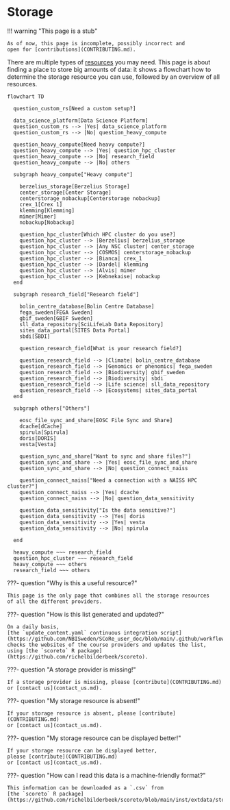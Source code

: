 # Storage

!!! warning "This page is a stub"

    As of now, this page is incomplete, possibly incorrect and
    open for [contributions](CONTRIBUTING.md).

There are multiple types of [resources](resources.md) you may need.
This page is about finding a place to store big amounts of data:
it shows a flowchart how to determine the storage resource
you can use, followed by an overview of all resources.

```mermaid
flowchart TD

  question_custom_rs[Need a custom setup?]

  data_science_platform[Data Science Platform]
  question_custom_rs --> |Yes| data_science_platform
  question_custom_rs --> |No| question_heavy_compute

  question_heavy_compute[Need heavy compute?]
  question_heavy_compute --> |Yes| question_hpc_cluster
  question_heavy_compute --> |No| research_field
  question_heavy_compute --> |No| others

  subgraph heavy_compute["Heavy compute"]

    berzelius_storage[Berzelius Storage]
    center_storage[Center Storage]
    centerstorage_nobackup[Centerstorage nobackup]
    crex_1[Crex 1]
    klemming[Klemming]
    mimer[Mimer]
    nobackup[Nobackup]

    question_hpc_cluster[Which HPC cluster do you use?]
    question_hpc_cluster --> |Berzelius| berzelius_storage
    question_hpc_cluster --> |Any NSC cluster| center_storage
    question_hpc_cluster --> |COSMOS| centerstorage_nobackup
    question_hpc_cluster --> |Bianca| crex_1
    question_hpc_cluster --> |Dardel| klemming
    question_hpc_cluster --> |Alvis| mimer
    question_hpc_cluster --> |Kebnekaise| nobackup
  end

  subgraph research_field["Research field"]

    bolin_centre_database[Bolin Centre Database]
    fega_sweden[FEGA Sweden]
    gbif_sweden[GBIF Sweden]
    sll_data_repository[SciLifeLab Data Repository]
    sites_data_portal[SITES Data Portal]
    sbdi[SBDI]

    question_research_field[What is your research field?]

    question_research_field --> |Climate| bolin_centre_database
    question_research_field --> |Genomics or phenomics| fega_sweden
    question_research_field --> |Biodiversity| gbif_sweden
    question_research_field --> |Biodiversity| sbdi
    question_research_field --> |Life science| sll_data_repository
    question_research_field --> |Ecosystems| sites_data_portal
  end

  subgraph others["Others"]

    eosc_file_sync_and_share[EOSC File Sync and Share]
    dcache[dCache]
    spirula[Spirula]
    doris[DORIS]
    vesta[Vesta]

    question_sync_and_share["Want to sync and share files?"]
    question_sync_and_share --> |Yes| eosc_file_sync_and_share
    question_sync_and_share --> |No| question_connect_naiss

    question_connect_naiss["Need a connection with a NAISS HPC cluster?"]
    question_connect_naiss --> |Yes| dcache
    question_connect_naiss --> |No| question_data_sensitivity

    question_data_sensitivity["Is the data sensitive?"]
    question_data_sensitivity --> |Yes| doris
    question_data_sensitivity --> |Yes| vesta
    question_data_sensitivity --> |No| spirula

  end

  heavy_compute ~~~ research_field
  question_hpc_cluster ~~~ research_field
  heavy_compute ~~~ others
  research_field ~~~ others
```

???- question "Why is this a useful resource?"

    This page is the only page that combines all the storage resources
    of all the different providers.

???- question "How is this list generated and updated?"

    On a daily basis,
    [the `update_content.yaml` continuous integration script](https://github.com/NBISweden/SCoRe_user_doc/blob/main/.github/workflows/update_content.yaml)
    checks the websites of the course providers and updates the list,
    using [the `scoreto` R package](https://github.com/richelbilderbeek/scoreto).

???- question "A storage provider is missing!"

    If a storage provider is missing, please [contribute](CONTRIBUTING.md)
    or [contact us](contact_us.md).

???- question "My storage resource is absent!"

    If your storage resource is absent, please [contribute](CONTRIBUTING.md)
    or [contact us](contact_us.md).

???- question "My storage resource can be displayed better!"

    If your storage resource can be displayed better,
    please [contribute](CONTRIBUTING.md)
    or [contact us](contact_us.md).

???- question "How can I read this data is a machine-friendly format?"

    This information can be downloaded as a `.csv` from
    [the `scoreto` R package](https://github.com/richelbilderbeek/scoreto/blob/main/inst/extdata/storage.csv).

<!-- storage_2.md is machine-generated and pasted below this file, storage_1.md -->
